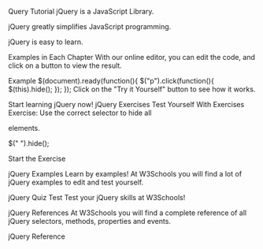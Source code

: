 Query Tutorial
jQuery is a JavaScript Library.

jQuery greatly simplifies JavaScript programming.

jQuery is easy to learn.

Examples in Each Chapter
With our online editor, you can edit the code, and click on a button to view the result.

Example
$(document).ready(function(){
  $("p").click(function(){
    $(this).hide();
  });
});
Click on the "Try it Yourself" button to see how it works.

Start learning jQuery now!
jQuery Exercises
Test Yourself With Exercises
Exercise:
Use the correct selector to hide all <p> elements.

$("
").hide();

Start the Exercise


jQuery Examples
Learn by examples! At W3Schools you will find a lot of jQuery examples to edit and test yourself.

jQuery Quiz Test
Test your jQuery skills at W3Schools!

jQuery References
At W3Schools you will find a complete reference of all jQuery selectors, methods, properties and events.

jQuery Reference
